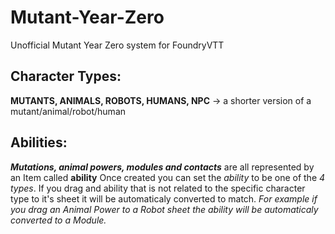 # Mutant-Year-Zero
Unofficial Mutant Year Zero system for FoundryVTT 

## Character Types:
**MUTANTS,
ANIMALS,
ROBOTS,
HUMANS,
NPC** -> a shorter version of a mutant/animal/robot/human

## Abilities:
***Mutations, animal powers, modules and contacts*** are all represented by an Item called **ability**
Once created you can set the *ability* to be one of the *4 types*.
If you drag and ability that is not related to the specific character type to it's sheet it will be automaticaly converted to match.
*For example if you drag an Animal Power to a Robot sheet the ability will be automaticaly converted to a Module.*